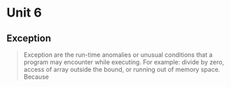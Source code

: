 # Unit 6
## Exception
> Exception are the run-time anomalies or unusual conditions that a program may encounter while executing. For example: divide by zero, access of array outside the bound, or running out of memory space.
> Because